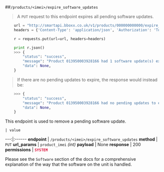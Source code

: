 ##`/products/<imei>/expire_software_updates`

> A `PUT` request to this endpoint expires all pending software updates.

```python
    url = "http://smartapi.bboxx.co.uk/v1/products/000000000000/expire_software_updates"
    headers = {'Content-Type': 'application/json', 'Authorization': 'Token token=' + A_VALID_TOKEN}

    r = requests.put(url=url, headers=headers)

    print r.json()
    >>> {
        "status": "success", 
        "message": "Product 013950003928166 had 1 software update(s) expired", 
        "data": None,
    }
```

> If there are no pending updates to expire, the response would instead be:

```python
    >>> {
        "status": "success", 
        "message": "Product 013950003928166 had no pending updates to expire", 
        "data": None,
    }
```

This endpoint is used to remove a pending software update. 

    | value 
---:|:------
__endpoint__ | `/products/<imei>/expire_software_updates`
__method__ | `PUT`
__url_params__ | `product_imei` _(int)_
__payload__ | None
__response__ | 200
__permissions__ | <font color="Crimson">__`SYSTEM`__</font>


Please see the `Software` section of the docs for a comprehensive explanation of the way that the software on the unit is handled.